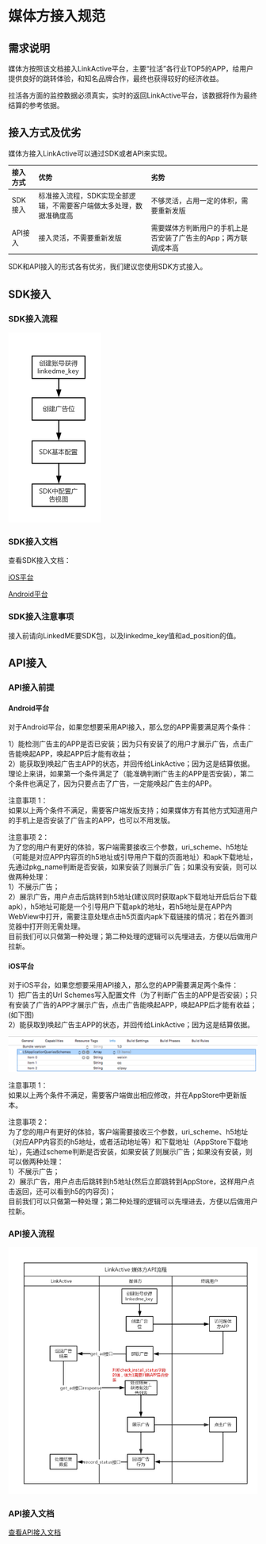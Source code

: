 # 媒体方接入规范

## 需求说明

媒体方按照该文档接入LinkActive平台，主要“拉活”各行业TOP5的APP，给用户提供良好的跳转体验，和知名品牌合作，最终也获得较好的经济收益。

拉活各方面的监控数据必须真实，实时的返回LinkActive平台，该数据将作为最终结算的参考依据。

## 接入方式及优劣

媒体方接入LinkActive可以通过SDK或者API来实现。

| 接入方式 | 优势 | 劣势 |
| :--- | :--- | :--- |
| SDK接入 | 标准接入流程，SDK实现全部逻辑，不需要客户端做太多处理，数据准确度高 | 不够灵活，占用一定的体积，需要重新发版 |
| API接入 | 接入灵活，不需要重新发版 | 需要媒体方判断用户的手机上是否安装了广告主的App；两方联调成本高 |

SDK和API接入的形式各有优劣，我们建议您使用SDK方式接入。

## SDK接入

### SDK接入流程

![](.gitbook/assets/sdk.png)

### SDK接入文档

查看SDK接入文档：

[iOS平台](https://sspsdkdoc.lkme.cc/ios-sdk.html)

[Android平台](https://sspsdkdoc.lkme.cc/android-sdk.html)

### SDK接入注意事项

接入前请向LinkedME要SDK包，以及linkedme\_key值和ad\_position的值。

## API接入

### API接入前提

#### Android平台

对于Android平台，如果您想要采用API接入，那么您的APP需要满足两个条件：

1）能检测广告主的APP是否已安装；因为只有安装了的用户才展示广告，点击广告能唤起APP，唤起APP后才能有收益；  
2）能获取到唤起广告主APP的状态，并回传给LinkActive；因为这是结算依据。 理论上来讲，如果第一个条件满足了（能准确判断广告主的APP是否安装），第二个条件也满足了，因为只要点击了广告，一定能唤起广告主的APP。

注意事项 1：  
如果以上两个条件不满足，需要客户端发版支持；如果媒体方有其他方式知道用户的手机上是否安装了广告主的APP，也可以不用发版。

注意事项 2：  
为了您的用户有更好的体验，客户端需要接收三个参数，uri\_scheme、h5地址（可能是对应APP内容页的h5地址或引导用户下载的页面地址）和apk下载地址，先通过pkg\_name判断是否安装，如果安装了则展示广告；如果没有安装，则可以做两种处理：  
1）不展示广告；  
2）展示广告，用户点击后跳转到h5地址\(建议同时获取apk下载地址开启后台下载apk），h5地址可能是一个引导用户下载apk的地址，若h5地址是在APP内WebView中打开，需要注意处理点击h5页面内apk下载链接的情况；若在外置浏览器中打开则无需处理。  
目前我们可以只做第一种处理；第二种处理的逻辑可以先埋进去，方便以后做用户拉新。

#### iOS平台

对于iOS平台，如果您想要采用API接入，那么您的APP需要满足两个条件：  
1）把广告主的Url Schemes写入配置文件（为了判断广告主的APP是否安装）；只有安装了广告的APP才展示广告，点击广告能唤起APP，唤起APP后才能有收益；\(如下图\)  
2）能获取到唤起广告主APP的状态，并回传给LinkActive；因为这是结算依据。

![](.gitbook/assets/wx20170317-140024-2x.png)

注意事项 1：  
如果以上两个条件不满足，需要客户端做出相应修改，并在AppStore中更新版本。

注意事项 2：  
为了您的用户有更好的体验，客户端需要接收三个参数，uri\_scheme、h5地址（对应APP内容页的h5地址，或者活动地址等）和下载地址（AppStore下载地址），先通过scheme判断是否安装，如果安装了则展示广告；如果没有安装，则可以做两种处理：  
1）不展示广告；  
2）展示广告，用户点击后跳转到h5地址\(然后立即跳转到AppStore，这样用户点击返回，还可以看到h5的内容页\)；  
目前我们可以只做第一种处理；第二种处理的逻辑可以先埋进去，方便以后做用户拉新。

### API接入流程

![](.gitbook/assets/api-2.png)

### API接入文档

[查看API接入文档]()

